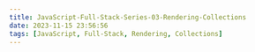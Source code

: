 ```yaml
---
title: JavaScript-Full-Stack-Series-03-Rendering-Collections
date: 2023-11-15 23:56:56
tags: [JavaScript, Full-Stack, Rendering, Collections]
---
```

